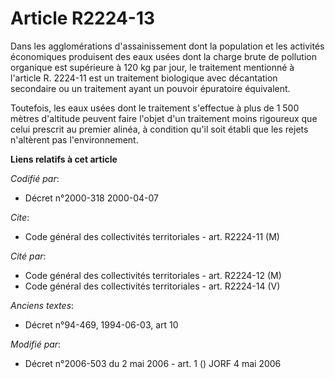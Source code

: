 # Article R2224-13

Dans les agglomérations d'assainissement dont la population et les activités économiques produisent des eaux usées dont la
charge brute de pollution organique est supérieure à 120 kg par jour, le traitement mentionné à l'article R. 2224-11 est un
traitement biologique avec décantation secondaire ou un traitement ayant un pouvoir épuratoire équivalent.

Toutefois, les eaux usées dont le traitement s'effectue à plus de 1 500 mètres d'altitude peuvent faire l'objet d'un
traitement moins rigoureux que celui prescrit au premier alinéa, à condition qu'il soit établi que les rejets n'altèrent pas
l'environnement.

**Liens relatifs à cet article**

_Codifié par_:

  - Décret n°2000-318 2000-04-07

_Cite_:

  - Code général des collectivités territoriales - art. R2224-11 (M)

_Cité par_:

  - Code général des collectivités territoriales - art. R2224-12 (M)
  - Code général des collectivités territoriales - art. R2224-14 (V)

_Anciens textes_:

  - Décret n°94-469, 1994-06-03, art 10

_Modifié par_:

  - Décret n°2006-503 du 2 mai 2006 - art. 1 () JORF 4 mai 2006

